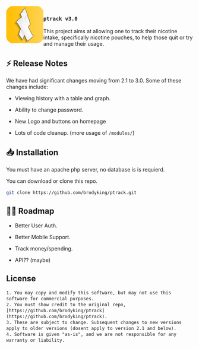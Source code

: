 <img src="./assets/logo.png" width="100px" align="left">

### `ptrack v3.0`
This project aims at allowing one to track their nicotine intake, specifically nicotine pouches, to help those quit or try and manage their usage.

## ⚡ Release Notes

We have had significant changes moving from 2.1 to 3.0. Some of these changes include:

- Viewing history with a table and graph.

- Ability to change password.

- New Logo and buttons on homepage

- Lots of code cleanup. (more usage of ```/modules/```)

## 📥 Installation

You must have an apache php server, no database is is requierd. 

You can download or clone this repo.

```bash
git clone https://github.com/brodyking/ptrack.git
``` 

## 👨‍💻 Roadmap

- Better User Auth.

- Better Mobile Support.

- Track money/spending.

- API?? (maybe)

## License
```
1. You may copy and modify this software, but may not use this software for commercial purposes.
2. You must show credit to the original repo, [https://github.com/brodyking/ptrack](https://github.com/brodyking/ptrack).
3. These are subject to change. Subsequent changes to new versions apply to older versions (dosent apply to version 2.1 and below).
4. Software is given "as-is", and we are not responsible for any warranty or liability.
```
